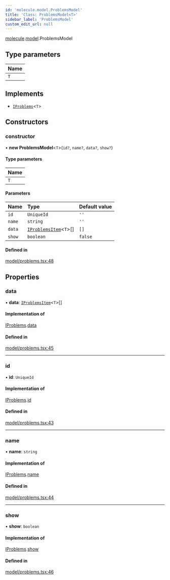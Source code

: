 ```yaml
---
id: 'molecule.model.ProblemsModel'
title: 'Class: ProblemsModel<T>'
sidebar_label: 'ProblemsModel'
custom_edit_url: null
---
```


[molecule](../namespaces/molecule).[model](../namespaces/molecule.model).ProblemsModel

## Type parameters

| Name |
| :--- |
| `T`  |

## Implements

-   [`IProblems`](../interfaces/molecule.model.IProblems)<`T`\>

## Constructors

### constructor

• **new ProblemsModel**<`T`\>(`id?`, `name?`, `data?`, `show?`)

#### Type parameters

| Name |
| :--- |
| `T`  |

#### Parameters

| Name   | Type                                                                  | Default value |
| :----- | :-------------------------------------------------------------------- | :------------ |
| `id`   | `UniqueId`                                                            | `''`          |
| `name` | `string`                                                              | `''`          |
| `data` | [`IProblemsItem`](../interfaces/molecule.model.IProblemsItem)<`T`\>[] | `[]`          |
| `show` | `boolean`                                                             | `false`       |

#### Defined in

[model/problems.tsx:48](https://github.com/DTStack/molecule/blob/3e6bc450/src/model/problems.tsx#L48)

## Properties

### data

• **data**: [`IProblemsItem`](../interfaces/molecule.model.IProblemsItem)<`T`\>[]

#### Implementation of

[IProblems](../interfaces/molecule.model.IProblems).[data](../interfaces/molecule.model.IProblems#data)

#### Defined in

[model/problems.tsx:45](https://github.com/DTStack/molecule/blob/3e6bc450/src/model/problems.tsx#L45)

---

### id

• **id**: `UniqueId`

#### Implementation of

[IProblems](../interfaces/molecule.model.IProblems).[id](../interfaces/molecule.model.IProblems#id)

#### Defined in

[model/problems.tsx:43](https://github.com/DTStack/molecule/blob/3e6bc450/src/model/problems.tsx#L43)

---

### name

• **name**: `string`

#### Implementation of

[IProblems](../interfaces/molecule.model.IProblems).[name](../interfaces/molecule.model.IProblems#name)

#### Defined in

[model/problems.tsx:44](https://github.com/DTStack/molecule/blob/3e6bc450/src/model/problems.tsx#L44)

---

### show

• **show**: `boolean`

#### Implementation of

[IProblems](../interfaces/molecule.model.IProblems).[show](../interfaces/molecule.model.IProblems#show)

#### Defined in

[model/problems.tsx:46](https://github.com/DTStack/molecule/blob/3e6bc450/src/model/problems.tsx#L46)
